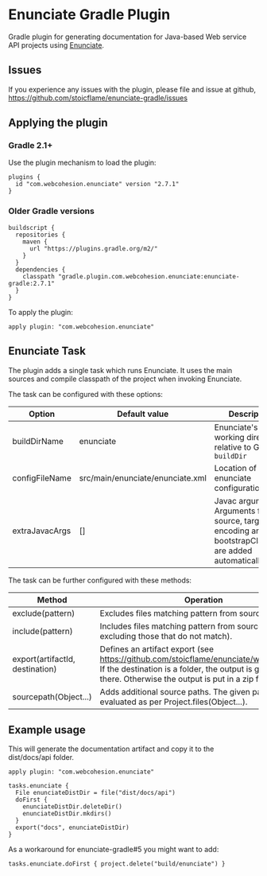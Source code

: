 # Enunciate Gradle Plugin

Gradle plugin for generating documentation for Java-based Web service API projects using [Enunciate](http://enunciate.webcohesion.com).

## Issues

If you experience any issues with the plugin, please file and issue at github, https://github.com/stoicflame/enunciate-gradle/issues

## Applying the plugin


### Gradle 2.1+

Use the plugin mechanism to load the plugin:

```
plugins {
  id "com.webcohesion.enunciate" version "2.7.1"
}
```

### Older Gradle versions

```
buildscript {
  repositories {
    maven {
      url "https://plugins.gradle.org/m2/"
    }
  }
  dependencies {
    classpath "gradle.plugin.com.webcohesion.enunciate:enunciate-gradle:2.7.1"
  }
}
```

To apply the plugin:

```
apply plugin: "com.webcohesion.enunciate"
```

## Enunciate Task

The plugin adds a single task which runs Enunciate. It uses the main sources and compile classpath of the project when invoking Enunciate.

The task can be configured with these options:

Option | Default value | Description
-------|---------------|-------------
buildDirName | enunciate | Enunciate's working directory, relative to Gradle's `buildDir`
configFileName | src/main/enunciate/enunciate.xml	| Location of enunciate configuration file.
extraJavacArgs | [] | Javac arguments. Arguments for source, target, encoding and bootstrapClasspath are added automatically.

The task can be further configured with these methods:

Method | Operation
-------|----------------
exclude(pattern) | Excludes files matching pattern from sources.
include(pattern) | Includes files matching pattern from sources (implicitly excluding those that do not match).
export(artifactId, destination) | Defines an artifact export (see https://github.com/stoicflame/enunciate/wiki/Artifacts). If the destination is a folder, the output is generated there. Otherwise the output is put in a zip file.
sourcepath(Object...) | Adds additional source paths. The given paths are evaluated as per Project.files(Object...). 
## Example usage

This will generate the documentation artifact and copy it to the dist/docs/api folder.

```
apply plugin: "com.webcohesion.enunciate"

tasks.enunciate {
  File enunciateDistDir = file("dist/docs/api")
  doFirst {
    enunciateDistDir.deleteDir()
    enunciateDistDir.mkdirs()
  }
  export("docs", enunciateDistDir)
}
```

As a workaround for enunciate-gradle#5 you might want to add:

```
tasks.enunciate.doFirst { project.delete("build/enunciate") }
```
